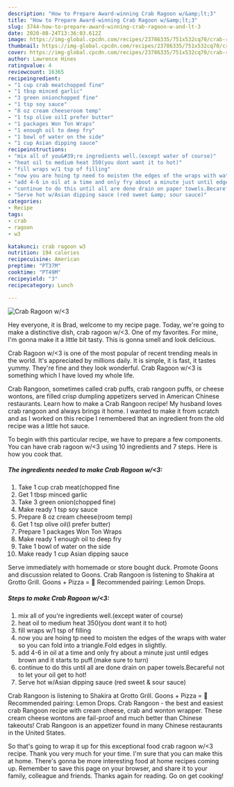 ```yaml
---
description: "How to Prepare Award-winning Crab Ragoon w/&amp;lt;3"
title: "How to Prepare Award-winning Crab Ragoon w/&amp;lt;3"
slug: 3744-how-to-prepare-award-winning-crab-ragoon-w-and-lt-3
date: 2020-08-24T13:36:03.612Z
image: https://img-global.cpcdn.com/recipes/23786335/751x532cq70/crab-ragoon-w3-recipe-main-photo.jpg
thumbnail: https://img-global.cpcdn.com/recipes/23786335/751x532cq70/crab-ragoon-w3-recipe-main-photo.jpg
cover: https://img-global.cpcdn.com/recipes/23786335/751x532cq70/crab-ragoon-w3-recipe-main-photo.jpg
author: Lawrence Hines
ratingvalue: 4
reviewcount: 16365
recipeingredient:
- "1 cup crab meatchopped fine"
- "1 tbsp minced garlic"
- "3 green onionchopped fine"
- "1 tsp soy sauce"
- "8 oz cream cheeseroom temp"
- "1 tsp olive oilI prefer butter"
- "1 packages Won Ton Wraps"
- "1 enough oil to deep fry"
- "1 bowl of water on the side"
- "1 cup Asian dipping sauce"
recipeinstructions:
- "mix all of you&#39;re ingredients well.(except water of course)"
- "heat oil to medium heat 350(you dont want it to hot)"
- "fill wraps w/1 tsp of filling"
- "now you are hoing tp need to moisten the edges of the wraps with water so you can fold into a triangle.Fold edges in slightly."
- "add 4-6 in oil at a time and only fry about a minute just until edges brown and it starts to puff.(make sure to turn)"
- "continue to do this until all are done drain on paper towels.Becareful not to let your oil get to hot!"
- "Serve hot w/Asian dipping sauce (red sweet &amp; sour sauce)"
categories:
- Recipe
tags:
- crab
- ragoon
- w3

katakunci: crab ragoon w3 
nutrition: 194 calories
recipecuisine: American
preptime: "PT37M"
cooktime: "PT49M"
recipeyield: "3"
recipecategory: Lunch

---
```



![Crab Ragoon w/&lt;3](https://img-global.cpcdn.com/recipes/23786335/751x532cq70/crab-ragoon-w3-recipe-main-photo.jpg)

Hey everyone, it is Brad, welcome to my recipe page. Today, we're going to make a distinctive dish, crab ragoon w/&lt;3. One of my favorites. For mine, I'm gonna make it a little bit tasty. This is gonna smell and look delicious.

Crab Ragoon w/&lt;3 is one of the most popular of recent trending meals in the world. It's appreciated by millions daily. It is simple, it is fast, it tastes yummy. They're fine and they look wonderful. Crab Ragoon w/&lt;3 is something which I have loved my whole life.

Crab Rangoon, sometimes called crab puffs, crab rangoon puffs, or cheese wontons, are filled crisp dumpling appetizers served in American Chinese restaurants. Learn how to make a Crab Rangoon recipe! My husband loves crab rangoon and always brings it home. I wanted to make it from scratch and as I worked on this recipe I remembered that an ingredient from the old recipe was a little hot sauce.


To begin with this particular recipe, we have to prepare a few components. You can have crab ragoon w/&lt;3 using 10 ingredients and 7 steps. Here is how you cook that.

<!--inarticleads1-->

##### The ingredients needed to make Crab Ragoon w/&lt;3:

1. Take 1 cup crab meat(chopped fine
1. Get 1 tbsp minced garlic
1. Take 3 green onion(chopped fine)
1. Make ready 1 tsp soy sauce
1. Prepare 8 oz cream cheese(room temp)
1. Get 1 tsp olive oil(I prefer butter)
1. Prepare 1 packages Won Ton Wraps
1. Make ready 1 enough oil to deep fry
1. Take 1 bowl of water on the side
1. Make ready 1 cup Asian dipping sauce


Serve immediately with homemade or store bought duck. Promote Goons and discussion related to Goons. Crab Rangoon is listening to Shakira at Grotto Grill. Goons + Pizza = 🤤 Recommended pairing: Lemon Drops. 

<!--inarticleads2-->

##### Steps to make Crab Ragoon w/&lt;3:

1. mix all of you&#39;re ingredients well.(except water of course)
1. heat oil to medium heat 350(you dont want it to hot)
1. fill wraps w/1 tsp of filling
1. now you are hoing tp need to moisten the edges of the wraps with water so you can fold into a triangle.Fold edges in slightly.
1. add 4-6 in oil at a time and only fry about a minute just until edges brown and it starts to puff.(make sure to turn)
1. continue to do this until all are done drain on paper towels.Becareful not to let your oil get to hot!
1. Serve hot w/Asian dipping sauce (red sweet &amp; sour sauce)


Crab Rangoon is listening to Shakira at Grotto Grill. Goons + Pizza = 🤤 Recommended pairing: Lemon Drops. Crab Rangoon - the best and easiest crab Rangoon recipe with cream cheese, crab and wonton wrapper. These cream cheese wontons are fail-proof and much better than Chinese takeouts! Crab Rangoon is an appetizer found in many Chinese restaurants in the United States. 

So that's going to wrap it up for this exceptional food crab ragoon w/&lt;3 recipe. Thank you very much for your time. I'm sure that you can make this at home. There's gonna be more interesting food at home recipes coming up. Remember to save this page on your browser, and share it to your family, colleague and friends. Thanks again for reading. Go on get cooking!
